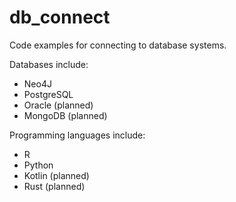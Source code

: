 # db_connect
Code examples for connecting to database systems.

Databases include:
* Neo4J
* PostgreSQL
* Oracle (planned)
* MongoDB (planned)

Programming languages include:
* R
* Python
* Kotlin (planned)
* Rust (planned)
